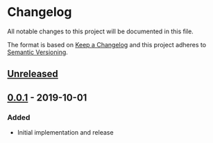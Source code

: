 # Changelog

All notable changes to this project will be documented in this file.

The format is based on [Keep a Changelog] and this project adheres to
[Semantic Versioning].

## [Unreleased]

## [0.0.1] - 2019-10-01

### Added

- Initial implementation and release

<!-- Releases -->
[Unreleased]: https://github.com/lukasmalkmus/spl/compare/v0.0.1...HEAD
[0.0.1]: https://github.com/lukasmalkmus/spl/releases/tag/v0.0.1

<!-- Links -->
[Keep a Changelog]: http://keepachangelog.com/en/1.0.0/
[Semantic Versioning]: http://semver.org/spec/v2.0.0.html

